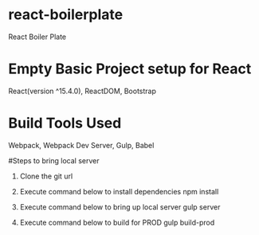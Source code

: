 # react-boilerplate
React Boiler Plate

# Empty Basic Project setup for React
React(version ^15.4.0), ReactDOM, Bootstrap

# Build Tools Used
Webpack, Webpack Dev Server, Gulp, Babel


#Steps to bring local server

1. Clone the git url

2. Execute command below to install dependencies
npm install

3. Execute command below to bring up local server
gulp server

4. Execute command below to build for PROD
gulp build-prod

